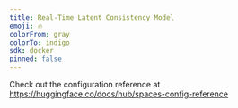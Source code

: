 ```yaml
---
title: Real-Time Latent Consistency Model
emoji: 🔥
colorFrom: gray
colorTo: indigo
sdk: docker
pinned: false
---
```


Check out the configuration reference at https://huggingface.co/docs/hub/spaces-config-reference
